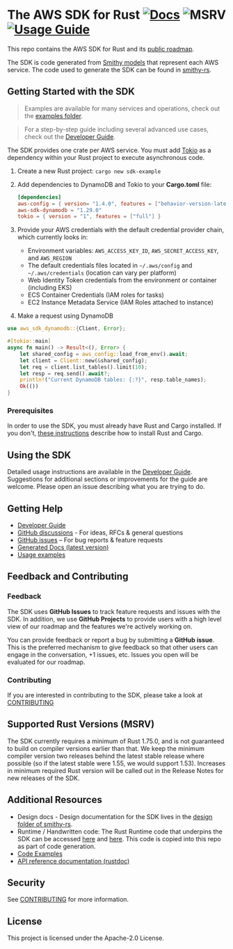 <!--
IMPORTANT:
This README file is auto-generated by the build system in smithy-lang/smithy-rs.
To update it, edit the `aws/SDK_README.md.hb` Handlebars template in that repository.
-->

# The AWS SDK for Rust [![Docs](https://img.shields.io/badge/docs-blue)](https://awslabs.github.io/aws-sdk-rust/) ![MSRV](https://img.shields.io/badge/msrv-1.75.0-red) [![Usage Guide](https://img.shields.io/badge/Developer_Guide-blue)](https://docs.aws.amazon.com/sdk-for-rust/latest/dg/welcome.html)

This repo contains the AWS SDK for Rust and its [public roadmap](https://github.com/orgs/awslabs/projects/50/views/1).

The SDK is code generated from [Smithy models](https://smithy.io/2.0/index.html) that represent each AWS service.
The code used to generate the SDK can be found in [smithy-rs](https://github.com/smithy-lang/smithy-rs).

## Getting Started with the SDK

> Examples are available for many services and operations, check out the [examples folder](./examples).

> For a step-by-step guide including several advanced use cases, check out the [Developer Guide](https://docs.aws.amazon.com/sdk-for-rust/latest/dg/welcome.html).

The SDK provides one crate per AWS service. You must add [Tokio](https://crates.io/crates/tokio) as a dependency within your Rust project to execute asynchronous code.

1. Create a new Rust project: `cargo new sdk-example`
2. Add dependencies to DynamoDB and Tokio to your **Cargo.toml** file:

    ```toml
    [dependencies]
    aws-config = { version= "1.4.0", features = ["behavior-version-latest"] }
    aws-sdk-dynamodb = "1.29.0"
    tokio = { version = "1", features = ["full"] }
    ```

3. Provide your AWS credentials with the default credential provider chain, which currently looks in:
   - Environment variables: `AWS_ACCESS_KEY_ID`, `AWS_SECRET_ACCESS_KEY`, and `AWS_REGION`
   - The default credentials files located in `~/.aws/config` and `~/.aws/credentials` (location can vary per platform)
   - Web Identity Token credentials from the environment or container (including EKS)
   - ECS Container Credentials (IAM roles for tasks)
   - EC2 Instance Metadata Service (IAM Roles attached to instance)

4. Make a request using DynamoDB

```rust
use aws_sdk_dynamodb::{Client, Error};

#[tokio::main]
async fn main() -> Result<(), Error> {
    let shared_config = aws_config::load_from_env().await;
    let client = Client::new(&shared_config);
    let req = client.list_tables().limit(10);
    let resp = req.send().await?;
    println!("Current DynamoDB tables: {:?}", resp.table_names);
    Ok(())
}
```

### Prerequisites

In order to use the SDK, you must already have Rust and Cargo installed. If you don't, [these instructions](https://doc.rust-lang.org/book/ch01-01-installation.html) describe how to install Rust and Cargo.

## Using the SDK

Detailed usage instructions are available in the [Developer Guide](https://docs.aws.amazon.com/sdk-for-rust/latest/dg/welcome.html).
Suggestions for additional sections or improvements for the guide are welcome. Please open an issue describing what you are trying to do.

## Getting Help
* [Developer Guide](https://docs.aws.amazon.com/sdk-for-rust/latest/dg/welcome.html)
* [GitHub discussions](https://github.com/awslabs/aws-sdk-rust/discussions) - For ideas, RFCs & general questions
* [GitHub issues](https://github.com/awslabs/aws-sdk-rust/issues/new/choose) – For bug reports & feature requests
* [Generated Docs (latest version)](https://awslabs.github.io/aws-sdk-rust/)
* [Usage examples](./examples)

## Feedback and Contributing

### Feedback

The SDK uses **GitHub Issues** to track feature requests and issues with the SDK. In addition, we use **GitHub Projects** to provide users with a high level view of our roadmap and the features we're actively working on.

You can provide feedback or report a bug  by submitting a **GitHub issue**.
This is the preferred mechanism to give feedback so that other users can engage in the conversation, +1 issues, etc.
Issues you open will be evaluated for our roadmap.

### Contributing

If you are interested in contributing to the SDK, please take a look at [CONTRIBUTING](CONTRIBUTING.md)

## Supported Rust Versions (MSRV)

The SDK currently requires a minimum of Rust 1.75.0, and is not guaranteed to build on compiler versions
earlier than that. We keep the minimum compiler version two releases behind the latest stable release where
possible (so if the latest stable were 1.55, we would support 1.53). Increases in minimum required Rust
version will be called out in the Release Notes for new releases of the SDK.

## Additional Resources

- Design docs - Design documentation for the SDK lives in the [design folder of smithy-rs](https://github.com/smithy-lang/smithy-rs/tree/main/design).
- Runtime / Handwritten code: The Rust Runtime code that underpins the SDK can be accessed [here](https://github.com/smithy-lang/smithy-rs/tree/main/rust-runtime) and [here](https://github.com/smithy-lang/smithy-rs/tree/main/aws/rust-runtime). This code is copied into this repo as part of code generation.
- [Code Examples](./examples)
- [API reference documentation (rustdoc)](https://awslabs.github.io/aws-sdk-rust/)

## Security

See [CONTRIBUTING](CONTRIBUTING.md#security-issue-notifications) for more information.

## License

This project is licensed under the Apache-2.0 License.

